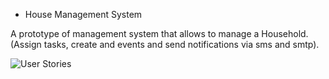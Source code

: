 - House Management System

A prototype of management system that allows to manage a Household.(Assign tasks, create and events and send notifications via sms and smtp).


![User Stories](hms/public/UserStories.png)
